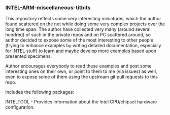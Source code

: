### INTEL-ARM-miscellaneous-titbits

This repository reflects some very interesting miniatures, which the author found scattered
on the net while doing some very complex projects over the long time span. The author have
collected very many (around several hundred) of such in the private repos and on PC
scattered around, so author decided to expose some of the most interesting to other people
(trying to enhance examples by writing detailed documentation, especially for INTEL stuff)
to learn and maybe develop more examples based upon presented specimens.

Author encourages everybody to read these examples and post some interesting ones on their
own, or point to them to me (via issues) as well, even to expose some of them using the
upstream git pull requests to this repo.

Includes the following packages:

INTELTOOL - Provides information about the Intel CPU/chipset hardware configuration.
